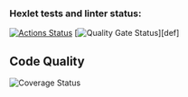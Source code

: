 ### Hexlet tests and linter status:
[![Actions Status](https://github.com/Liudmila198/frontend-project-46/actions/workflows/hexlet-check.yml/badge.svg)](https://github.com/Liudmila198/frontend-project-46/actions)
[![Quality Gate Status](https://sonarcloud.io/api/project_badges/measure?project=Liudmila198_frontend-project-46&metric=alert_status)][def]
## Code Quality
![Coverage Status](https://sonarcloud.io/api/project_badges/measure?project=Liudmila198_frontend-project-46&metric=coverage)